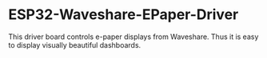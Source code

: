 # ESP32-Waveshare-EPaper-Driver
This driver board controls e-paper displays from Waveshare. Thus it is easy to display visually beautiful dashboards.
